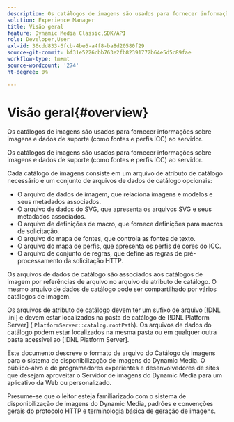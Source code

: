 ```yaml
---
description: Os catálogos de imagens são usados para fornecer informações sobre imagens e dados de suporte (como fontes e perfis ICC) ao servidor.
solution: Experience Manager
title: Visão geral
feature: Dynamic Media Classic,SDK/API
role: Developer,User
exl-id: 36cdd833-6fcb-4be6-a4f8-ba8d20580f29
source-git-commit: bf31e5226cbb763e2fb82391772b64e5d5c89fae
workflow-type: tm+mt
source-wordcount: '274'
ht-degree: 0%

---
```


# Visão geral{#overview}

Os catálogos de imagens são usados para fornecer informações sobre imagens e dados de suporte (como fontes e perfis ICC) ao servidor.

Os catálogos de imagens são usados para fornecer informações sobre imagens e dados de suporte (como fontes e perfis ICC) ao servidor.

Cada catálogo de imagens consiste em um arquivo de atributo de catálogo necessário e um conjunto de arquivos de dados de catálogo opcionais:

* O arquivo de dados de imagem, que relaciona imagens e modelos e seus metadados associados.
* O arquivo de dados do SVG, que apresenta os arquivos SVG e seus metadados associados.
* O arquivo de definições de macro, que fornece definições para macros de solicitação.
* O arquivo do mapa de fontes, que controla as fontes de texto.
* O arquivo do mapa de perfis, que apresenta os perfis de cores do ICC.
* O arquivo de conjunto de regras, que define as regras de pré-processamento da solicitação HTTP.

Os arquivos de dados de catálogo são associados aos catálogos de imagem por referências de arquivo no arquivo de atributo de catálogo. O mesmo arquivo de dados de catálogo pode ser compartilhado por vários catálogos de imagem.

Os arquivos de atributo de catálogo devem ter um sufixo de arquivo [!DNL .ini] e devem estar localizados na pasta de catálogo de [!DNL Platform Server] ( `PlatformServer::catalog.rootPath`). Os arquivos de dados do catálogo podem estar localizados na mesma pasta ou em qualquer outra pasta acessível ao [!DNL Platform Server].

Este documento descreve o formato de arquivo do Catálogo de imagens para o sistema de disponibilização de imagens do Dynamic Media. O público-alvo é de programadores experientes e desenvolvedores de sites que desejam aproveitar o Servidor de imagens do Dynamic Media para um aplicativo da Web ou personalizado.

Presume-se que o leitor esteja familiarizado com o sistema de disponibilização de imagens do Dynamic Media, padrões e convenções gerais do protocolo HTTP e terminologia básica de geração de imagens.
